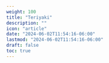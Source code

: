 ```yaml
---
weight: 100
title: "Teriyaki"
description: ""
icon: "article"
date: "2024-06-02T11:54:16-06:00"
lastmod: "2024-06-02T11:54:16-06:00"
draft: false
toc: true
---
```

